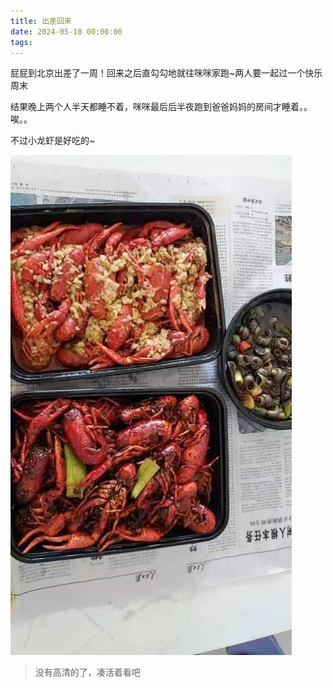 ```yaml
---
title: 出差回来
date: 2024-05-18 00:00:00
tags:
---
```


屁屁到北京出差了一周！回来之后直勾勾地就往咪咪家跑~两人要一起过一个快乐周末

结果晚上两个人半天都睡不着，咪咪最后后半夜跑到爸爸妈妈的房间才睡着。。唉。。

不过小龙虾是好吃的~

![](/images/yummy.jpg)

> 没有高清的了，凑活着看吧
